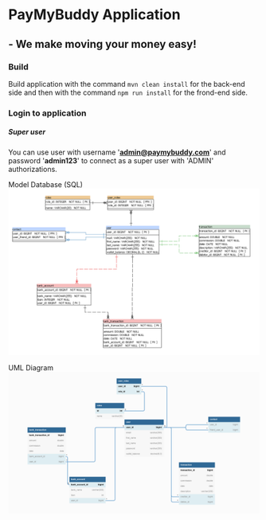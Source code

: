 # PayMyBuddy Application 
## - We make moving your money easy!

### Build
Build application with the command `mvn clean install` for the back-end side and then with the command `npm run install` for the frond-end side.

### Login to application
##### Super user
You can use user with username '**admin@paymybuddy.com**' and password
'**admin123**' to connect as a super user with 'ADMIN' authorizations.

Model Database (SQL)
![DatabaseModel_PMB](src/main/resources/Docs/DatabaseModel_PMB.png)

UML Diagram
![UML_PMB](src/main/resources/Docs/UML_PMB.png)
